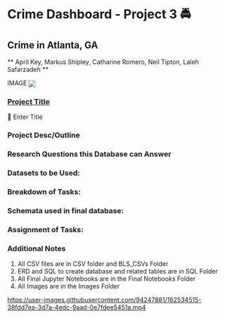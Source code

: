 
# Crime Dashboard - Project 3 :oncoming_police_car:
## Crime in Atlanta, GA
** April Key, Markus Shipley, Catharine Romero, Neil Tipton, Laleh Safarzadeh **

IMAGE
<img valign="middle" src="https://img.shields.io/badge/See Below-brightgreen.svg">

### <ins>Project Title</ins> ###

  :closed_lock_with_key: Enter Title 

### Project Desc/Outline ###


### Research Questions this Database can Answer ###
    

### Datasets to be Used: ###


### Breakdown of Tasks: ###



### Schemata used in final database: ###


### Assignment of Tasks: ###

### Additional Notes
 1. All CSV files are in CSV folder and BLS_CSVs Folder
 2. ERD and SQL to create database and related tables are in SQL Folder
 3. All Final Jupyter Notebooks are in the Final Notebooks Folder
 4. All Images are in the Images Folder




https://user-images.githubusercontent.com/94247881/162534515-38fdd7ea-3d7a-4edc-9aad-0e7fdee5451a.mp4

